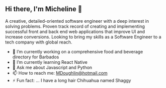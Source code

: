 ## Hi there, I'm Micheline 👋

A creative, detailed-oriented software engineer with a deep interest in solving problems.  Proven track record of creating and implementing successful front and back end web applications that improve UI and increase conversions.  Looking to bring my skills as a Software Engineer to a tech company with global reach.

- 🔭 I’m currently working on a comprehensive food and beverage directory for Barbados
- 🌱 I’m currently learning React Native
- 💬 Ask me about Javascript and Python
- 📫 How to reach me: MDoughlin@hotmail.com
- ⚡ Fun fact: ... I have a long hair Chihuahua named Shaggy

